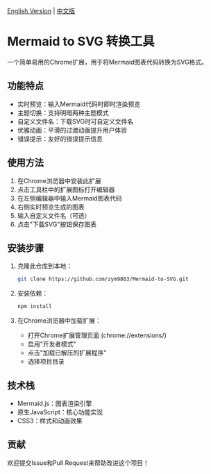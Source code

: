 [English Version](README_EN.md) | [中文版](README.md)

# Mermaid to SVG 转换工具

一个简单易用的Chrome扩展，用于将Mermaid图表代码转换为SVG格式。

## 功能特点

- 实时预览：输入Mermaid代码时即时渲染预览
- 主题切换：支持明暗两种主题模式
- 自定义文件名：下载SVG时可自定义文件名
- 优雅动画：平滑的过渡动画提升用户体验
- 错误提示：友好的错误提示信息

## 使用方法

1. 在Chrome浏览器中安装此扩展
2. 点击工具栏中的扩展图标打开编辑器
3. 在左侧编辑器中输入Mermaid图表代码
4. 右侧实时预览生成的图表
5. 输入自定义文件名（可选）
6. 点击"下载SVG"按钮保存图表

## 安装步骤

1. 克隆此仓库到本地：
   ```bash
   git clone https://github.com/zym9863/Mermaid-to-SVG.git
   ```

2. 安装依赖：
   ```bash
   npm install
   ```

3. 在Chrome浏览器中加载扩展：
   - 打开Chrome扩展管理页面 (chrome://extensions/)
   - 启用"开发者模式"
   - 点击"加载已解压的扩展程序"
   - 选择项目目录

## 技术栈

- Mermaid.js：图表渲染引擎
- 原生JavaScript：核心功能实现
- CSS3：样式和动画效果

## 贡献

欢迎提交Issue和Pull Request来帮助改进这个项目！